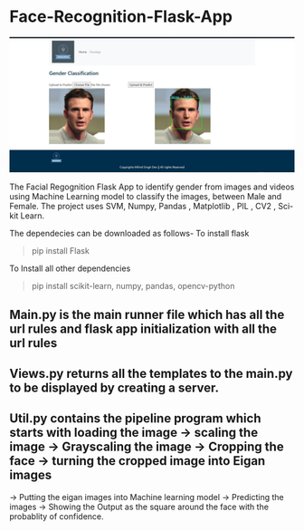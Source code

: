 # Face-Recognition-Flask-App

![Alt text](prediction.jpg?raw=true "Prediction Results")

The Facial Regognition Flask App to identify gender from images and videos using Machine Learning model to classify the images, between Male and Female. The project uses SVM, Numpy,
Pandas , Matplotlib , PIL , CV2 , Sci-kit Learn. 

The dependecies can be downloaded as follows-
To install flask

>pip install Flask

To Install all other dependencies

> pip install scikit-learn, numpy, pandas, opencv-python

## Main.py is the main runner file which has all the url rules and flask app initialization with all the url rules
## Views.py returns all the templates to the main.py to be displayed by creating a server.
## Util.py contains the pipeline program which starts with loading the image -> scaling the image -> Grayscaling the image -> Cropping the face -> turning the cropped image into Eigan images
-> Putting the eigan images into Machine learning model -> Predicting the images -> Showing the Output as the square around the face with the probablity of confidence.
